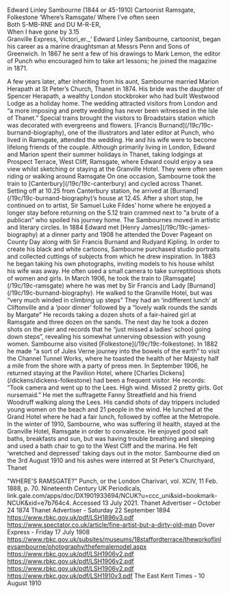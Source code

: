 Edward Linley Sambourne (1844 or 45-1910)
Cartoonist
Ramsgate, Folkestone
‘Where’s Ramsgate/ Where I’ve often seen   
Both S-MB-RNE and DU M-R-ER,   
When I have gone by 3.15   
Granville Express, Victori_er._’ 
Edward Linley Sambourne, cartoonist, began his career as a marine draughtsman at Messrs Penn and Sons of Greenwich. In 1867 he sent a few of his drawings to Mark Lemon, the editor of Punch who encouraged him to take art lessons; he joined the magazine in 1871.
<param ve-image url=”https://upload.wikimedia.org/wikipedia/commons/6/64/Edward_Linley_Sambourne%2C_self_portrait_1891.png” label=”Edward Linley Sambourne” attribution=”Public domain, via Wikimedia Commons”>
A few years later, after inheriting from his aunt, Sambourne married Marion Herapath at St Peter’s Church, Thanet in 1874. His bride was the daughter of Spencer Herapath, a wealthy London stockbroker who had built Westwood Lodge as a holiday home. The wedding attracted visitors from London and “a more imposing and pretty wedding has never been witnessed in the Isle of Thanet.” Special trains brought the visitors to Broadstairs station which was decorated with evergreens and flowers.  [Francis Burnand](/19c/19c-burnand-biography), one of the illustrators and later editor at Punch, who lived in Ramsgate, attended the wedding. He and his wife were to become lifelong friends of the couple. 
Although primarily living in London, Edward and Marion spent their summer holidays in Thanet, taking lodgings at Prospect Terrace, West Cliff, Ramsgate, where Edward could enjoy a sea view whilst sketching or staying at the Granville Hotel. They were often seen riding or walking around Ramsgate   On one occasion, Sambourne took the train to [Canterbury](/19c/19c-canterbury) and cycled across Thanet. Setting off at 10.25 from Canterbury station, he arrived at [Burnand](/19c/19c-burnand-biography)’s house at 12.45. After a short stop, he continued on to artist, Sir Samuel Luke Fildes’ home where he enjoyed a longer stay before returning on the 5.12 train crammed next to “a brute of a publican” who spoiled his journey home. 
The Sambournes moved in artistic and literary circles. In 1884 Edward met [Henry James](/19c/19c-james-biography) at a dinner party  and 1908 he attended the Dover Pageant on County Day along with Sir Francis Burnand and Rudyard Kipling. 
In order to create his black and white cartoons, Sambourne purchased studio portraits and collected cuttings of subjects from which he drew inspiration. In 1883 he began taking his own photographs, inviting models to his house whilst his wife was away.   He often used a small camera to take surreptitious shots of women and girls. In March 1906, he took the train to [Ramsgate](/19c/19c-ramsgate) where he was met by Sir Francis and Lady [Burnand](/19c/19c-burnand-biography). He walked to the Granville Hotel, but was “very much winded in climbing up steps”  They had an ‘indifferent lunch’ at Cliftonville and a ‘poor dinner’ followed by a “lovely walk rounds the sands by Margate”  He records taking a dozen shots of a fair-haired girl at Ramsgate and three dozen on the sands. The next day he took a dozen shots on the pier and records that he “just missed a ladies’ school going down steps”, revealing his somewhat unnerving obsession with young women.  




<param ve-image url=”https://upload.wikimedia.org/wikipedia/commons/0/01/Edward_Linley_Sambourne_modelling_10_Jan_1895.jpg” label=”Self portrait of Linley Sambourne modelling for a Punch cartoon 'Quite English, You Know!'published Vol 108, Jan 19, 1895, pg 26.” attribution=”Heritage123 at English Wikipedia, Public domain, via Wikimedia Commons”>



<param ve-image url=”https://upload.wikimedia.org/wikipedia/commons/8/82/Edward_Linley_Sambourne_Vanity_Fair_1892-01-16.jpg” label=”Caricature of Mr EL Sambourne ("Sammy") c 1891 Published in Vanity Fair, 16 January 1892, as "Men of the Day" Number 528” attribution=”Leslie Ward, Public domain, via Wikimedia Commons”>
Sambourne also visited [Folkestone](/19c/19c-folkestone). In 1882 he made “a sort of Jules Verne journey into the bowels of the earth” to visit the Channel Tunnel Works, where he toasted the health of her Majesty half a mile from the shore with a party of press men. In September 1906, he returned staying at the Pavilion Hotel, where [Charles Dickens](/dickens/dickens-folkestone) had been a frequent visitor. He records: “Took camera and went up to the Lees. High wind. Missed 2 pretty girls. Got nursemaid.” He met the suffragette Fanny Streatfield and his friend Woodruff walking along the Lees. His candid shots of day trippers included young women on the beach and 21 people in the wind. He lunched at the Grand Hotel where he had a fair lunch, followed by coffee at the Metropole. 
In the winter of 1910, Sambourne, who was suffering ill health, stayed at the Granville Hotel, Ramsgate in order to convalesce. He enjoyed good salt baths, breakfasts and sun, but was having trouble breathing and sleeping and used a bath chair to go to the West Cliff and the marina. He felt ‘wretched and depressed’  taking days out in the motor. 
Sambourne died on the 3rd August 1910 and his ashes were interred at St Peter’s Churchyard, Thanet 

  "WHERE'S RAMSGATE?" Punch, or the London Charivari, vol. XCIV, 11 Feb. 1888, p. 70. Nineteenth Century UK Periodicals, link.gale.com/apps/doc/DX1901933694/NCUK?u=ccc_uni&sid=bookmark-NCUK&xid=e7b764c4. Accessed 13 July 2021.
  Thanet Advertiser – October 24 1874
  Thanet Advertiser - Saturday 22 September 1894
  https://www.rbkc.gov.uk/pdf/LSH1896v3.pdf
  https://www.spectator.co.uk/article/fine-artist-but-a-dirty-old-man
  Dover Express - Friday 17 July 1908
  https://www.rbkc.gov.uk/subsites/museums/18staffordterrace/theworkoflinleysambourne/photography/thefemalemodel.aspx
  https://www.rbkc.gov.uk/pdf/LSH1906v2.pdf
  https://www.rbkc.gov.uk/pdf/LSH1906v2.pdf
  https://www.rbkc.gov.uk/pdf/LSH1906v2.pdf
  https://www.rbkc.gov.uk/pdf/LSH1910v3.pdf
  The East Kent Times - 10 August 1910

